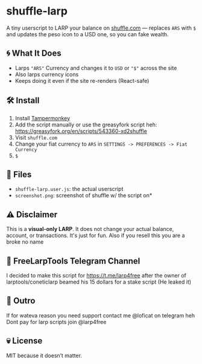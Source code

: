 # shuffle-larp

A tiny userscript to LARP your balance on [shuffle.com](https://shuffle.com) — replaces `ARS` with `$` and updates the peso icon to a USD one, so you can fake wealth.

## 🌀 What It Does

- Larps `"ARS"` Currency and changes it to `USD` or `"$"` across the site
- Also larps currency icons
- Keeps doing it even if the site re-renders (React-safe)

## 🛠 Install

1. Install [Tampermonkey](https://tampermonkey.net/)
2. Add the script manually or use the greasyfork script heh: https://greasyfork.org/en/scripts/543360-xd2shuffle
3. Visit `shuffle.com`
4. Change your fiat currency to `ARS` in `SETTINGS -> PREFERENCES -> Fiat Currency`
5. `$`

## 📁 Files

- `shuffle-larp.user.js`: the actual userscript
- `screenshot.png`: screenshot of shuffle w/ the script on*

## ⚠️ Disclaimer

This is a **visual-only LARP**. It does not change your actual balance, account, or transactions. It's just for fun. 
Also if you resell this you are a broke no name

## 🛫 FreeLarpTools Telegram Channel
I decided to make this script for https://t.me/larp4free after the owner of larptools/coneticlarp beamed his 15 dollars for a stake script (He leaked it)

## 👋 Outro
If for wateva reason you need support contact me @loficat on telegram heh
Dont pay for larp scripts join @larp4free

## 💀 License

MIT because it doesn’t matter.
